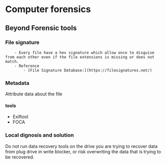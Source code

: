 # Computer forensics

## Beyond Forensic tools

### File signature

```
    - Every file have a hex signature which allow once to disguise from each other even if the file extensions is missing or does not match.
    - Reference
        - [File Signature Database:](https://filesignatures.net/) 
```

### Metadata

Attribute data about the file

#### tools

* Exiftool
* FOCA

### Local dignosis and solution

Do not run data recovery tools on the drive you are trying to recover data from plug drive in write blocker, or risk overwriting the data that is trying to be recovered.
